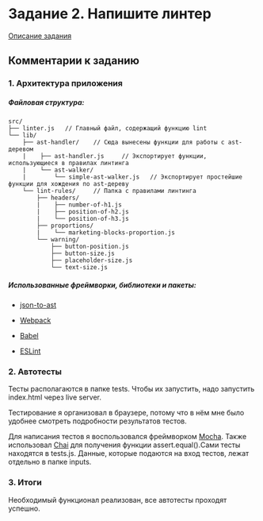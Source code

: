 # Задание 2. Напишите линтер

[Описание задания](TASK_DESCRIPTION.md)

## Комментарии к заданию

### 1. Архитектура приложения

##### Файловая структура:

    src/
    ├── linter.js   // Главный файл, содержащий функцию lint
    └── lib/
        ├── ast-handler/    // Сюда вынесены функции для работы с ast-деревом
        |    ├── ast-handler.js     // Экспортирует функции, использующиеся в правилах линтинга
        |    └── ast-walker/
        |        └── simple-ast-walker.js   // Экспортирует простейшие функции для хождения по ast-дереву
        └── lint-rules/     // Папка с правилами линтинга
            ├── headers/
            |    ├── number-of-h1.js
            |    ├── position-of-h2.js
            |    └── position-of-h3.js
            ├── proportions/
            |    └── marketing-blocks-proportion.js
            └── warning/
                ├── button-position.js
                ├── button-size.js
                ├── placeholder-size.js
                └── text-size.js


##### Использованные фреймворки, библиотеки и пакеты:

* [json-to-ast](https://github.com/vtrushin/json-to-ast)

* [Webpack](https://webpack.js.org/)

* [Babel](https://babeljs.io/)

* [ESLint](https://eslint.org/)

### 2. Автотесты

Тесты располагаются в папке tests. Чтобы их запустить, надо запустить index.html через live server.

Тестирование я организовал в браузере, потому что в нём мне было удобнее смотреть подробности результатов тестов.

Для написания тестов я воспользовался фреймворком [Mocha](https://mochajs.org/). Также использовал [Chai](https://www.chaijs.com/) для получения функции assert.equal().Сами тесты находятся в tests.js. Данные, которые подаются на вход тестов, лежат отдельно в папке inputs.

### 3. Итоги

Необходимый функционал реализован, все автотесты проходят успешно.
